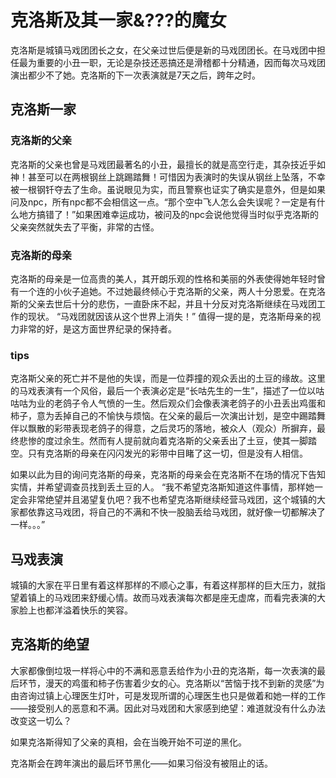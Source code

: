 # 克洛斯及其一家&???的魔女

克洛斯是城镇马戏团团长之女，在父亲过世后便是新的马戏团团长。在马戏团中担任最为重要的小丑一职，无论是杂技还恶搞还是滑稽都十分精通，因而每次马戏团演出都少不了她。克洛斯的下一次表演就是7天之后，跨年之时。

## 克洛斯一家
### 克洛斯的父亲
克洛斯的父亲也曾是马戏团最著名的小丑，最擅长的就是高空行走，其杂技近乎如神！甚至可以在两根钢丝上跳踢踏舞！可惜因为表演时的失误从钢丝上坠落，不幸被一根钢钎夺去了生命。虽说眼见为实，而且警察也证实了确实是意外，但是如果问及npc，所有npc都不会相信这一点。“那个空中飞人怎么会失误呢？一定是有什么地方搞错了！”如果困难幸运成功，被问及的npc会说他觉得当时似乎克洛斯的父亲突然就失去了平衡，非常的古怪。
### 克洛斯的母亲
克洛斯的母亲是一位高贵的美人，其开朗乐观的性格和美丽的外表使得她年轻时曾有一个连的小伙子追她。不过她最终倾心于克洛斯的父亲，两人十分恩爱。在克洛斯的父亲去世后十分的悲伤，一直卧床不起，并且十分反对克洛斯继续在马戏团工作的现状。
“马戏团就因该从这个世界上消失！”
值得一提的是，克洛斯母亲的视力非常的好，是这方面世界纪录的保持者。
### tips
克洛斯父亲的死亡并不是他的失误，而是一位莽撞的观众丢出的土豆的缘故。这里的马戏表演有一个风俗，最后一个表演必定是“长咕先生的一生”，描述了一位以咕咕咕为业的老鸽子令人气愤的一生。然后观众们会像表演老鸽子的小丑丢出鸡蛋和柿子，意为丢掉自己的不愉快与烦恼。在父亲的最后一次演出计划，是空中踢踏舞伴以飘散的彩带表现老鸽子的得意，之后灵巧的落地，被众人（观众）所摒弃，最终悲惨的度过余生。然而有人提前就向着克洛斯的父亲丢出了土豆，使其一脚踏空。只有克洛斯的母亲在闪闪发光的彩带中目睹了这一切，但是没有人相信。

如果以此为目的询问克洛斯的母亲，克洛斯的母亲会在克洛斯不在场的情况下告知实情，并希望调查员找到丢土豆的人。
“我不希望克洛斯知道这件事情，那样她一定会非常绝望并且渴望复仇吧？我不也希望克洛斯继续经营马戏团，这个城镇的大家都依靠这马戏团，将自己的不满和不快一股脑丢给马戏团，就好像一切都解决了一样。。。”

## 马戏表演
城镇的大家在平日里有着这样那样的不顺心之事，有着这样那样的巨大压力，就指望着镇上的马戏团来舒缓心情。故而马戏表演每次都是座无虚席，而看完表演的大家脸上也都洋溢着快乐的笑容。

## 克洛斯的绝望
大家都像倒垃圾一样将心中的不满和恶意丢给作为小丑的克洛斯，每一次表演的最后环节，漫天的鸡蛋和柿子伤害着少女的心。克洛斯以“苦恼于找不到新的灵感”为由咨询过镇上心理医生灯叶，可是发现所谓的心理医生也只是做着和她一样的工作——接受别人的恶意和不满。因此对马戏团和大家感到绝望：难道就没有什么办法改变这一切么？

如果克洛斯得知了父亲的真相，会在当晚开始不可逆的黑化。

克洛斯会在跨年演出的最后环节黑化——如果习俗没有被阻止的话。


